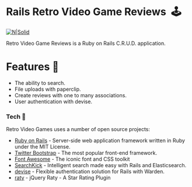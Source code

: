 # Rails Retro Video Game Reviews  🕹

[![N|Solid](https://lh3.googleusercontent.com/-tZr93zs2IkI/WO2WeTR8GlI/AAAAAAAADlc/JeJau8tvE_0RB1zHTt3oWx6_uID4mlrrQCJoC/w1060-h662-p-rw/retro-video-games.png)](https://wills-videogames.herokuapp.com/)

Retro Video Game Reviews is a Ruby on Rails C.R.U.D. application.

# Features 👾

  - The ability to search. 
  - File uploads with paperclip.
  - Create reviews with one to many associations.
  - User authentication with devise.
  
### Tech 📼

Retro Video Games uses a number of open source projects:

* [Ruby on Rails](http://rubyonrails.org/) - Server-side web application framework written in Ruby under the MIT License.
* [Twitter Bootstrap](http://getbootstrap.com/) - The most popular front-end framework.
* [Font Awesome](http://fontawesome.io/) - The iconic font and CSS toolkit
* [SearchKick](https://github.com/ankane/searchkick) - Intelligent search made easy with Rails and Elasticsearch.
* [devise](https://github.com/plataformatec/devise) - Flexible authentication solution for Rails with Warden.
* [raty](https://github.com/wbotelhos/raty) -  jQuery Raty - A Star Rating Plugin
